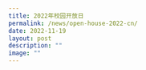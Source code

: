```yaml
---
title: 2022年校园开放日
permalink: /news/open-house-2022-cn/
date: 2022-11-19
layout: post
description: ""
image: ""
---
```

